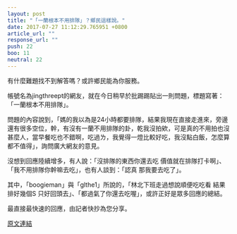 ```yaml
---
layout: post
title: "「一蘭根本不用排隊」？鄉民這樣說。"
date: 2017-07-27 11:12:29.765951 +0800
article_url: ""
response_url: ""
push: 22
boo: 11
neutral: 22
---
```


有什麼難題找不到解答嗎？或許鄉民能為你服務。

帳號名為jingthreept的網友，就在今日稍早於批踢踢貼出一則問題，標題寫著：「一蘭根本不用排隊」。

問題的內容說到，「媽的我以為是24小時都要排隊，結果我現在直接走進來，旁邊還有很多空位，幹，有沒有一蘭不用排隊的卦，乾我沒拍欸，可是真的不用拍也沒甚麼人，當早餐吃也不錯啊，吃過ㄌ，我覺得一燈比較好吃，我沒點白飯，怎麼算都不值得」，詢問廣大網友的意見。

沒想到回應陸續增多，有人說：「沒排隊的東西你還去吃 價值就在排隊打卡啊」、「我不用排隊你幹嘛去吃」，也有人談到：「認真 那我要去吃了」。

其中，「boogieman」與「glthe1」所說的，「林北下班走過想說順便吃吃看 結果排好幾個S 只好回頭去」、「都過氣了你還去吃喔」，或許正好是眾多回應的總結。

最直接最快速的回應，由記者快抄為您分享。

<a href = "https://www.ptt.cc/bbs/Gossiping/M.1501112704.A.37E.html">原文連結</a>

